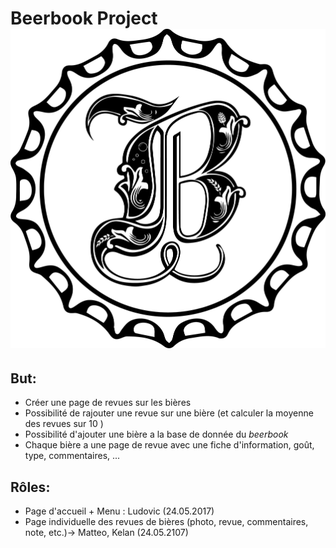 # __Beerbook Project__ ![alt text](https://github.com/kelanslmn/beerbook/blob/master/src/assets/beerbook.png)


## But:

* Créer une page de revues sur les bières
* Possibilité de rajouter une revue sur une bière (et calculer la moyenne des revues sur 10 )
* Possibilité d'ajouter une bière a la base de donnée du *beerbook*
* Chaque bière a une page de revue avec une fiche d'information, goût, type, commentaires, ...

## Rôles:

* Page d'accueil + Menu : Ludovic (24.05.2017)
* Page individuelle des revues de bières (photo, revue, commentaires, note, etc.)-> Matteo, Kelan (24.05.2107)
